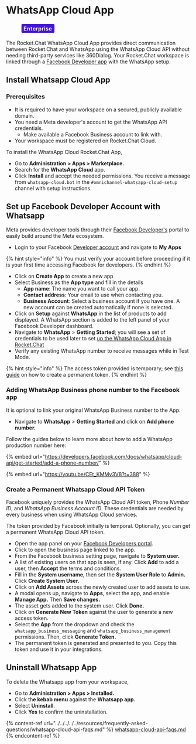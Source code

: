 # WhatsApp Cloud App

<figure><img src="../../../../../.gitbook/assets/2021-06-10_22-31-38 (3) (3) (3) (3) (3) (3) (3) (3) (3) (2) (3) (1) (1) (1) (1) (2) (1) (1) (1) (1) (1) (1) (4) (1) (1) (1) (1) (1) (1) (1) (34).jpg" alt=""><figcaption></figcaption></figure>

The Rocket.Chat WhatsApp Cloud App provides direct communication between Rocket.Chat and WhatsApp using the WhatsApp Cloud API without needing third-party services like 360Dialog. Your Rocket.Chat workspace is linked through a [Facebook Developer app](https://developers.facebook.com/apps) with the WhatsApp setup.

## Install Whatsapp Cloud App

### Prerequisites

* It is required to have your workspace on a secured, publicly available domain.
* You need a Meta developer's account to get the WhatsApp API credentials.
  * Make available a Facebook Business account to link with.
* Your workspace must be registered on Rocket.Chat Cloud.

To install the WhatsApp Cloud Rocket.Chat App,

* Go to **Administration > Apps > Marketplace.**
* Search for the **WhatsApp Cloud** app.
* Click **Install** and accept the needed permissions. You receive a message from `whatsapp-cloud.bot` in the `#omnichannel-whatsapp-cloud-setup` channel with setup instructions.

## Set up Facebook Developer Account with Whatsapp

Meta provides developer tools through their [Facebook Developer's](http://developers.facebook.com/) portal to easily build around the Meta ecosystem.

* Login to your Facebook [Developer account](http://developers.facebook.com) and navigate to **My Apps**

{% hint style="info" %}
You must verify your account before proceeding if it is your first time accessing Facebook for developers.
{% endhint %}

* Click on **Create App** to create a new app
* Select Business as the **App type** and fill in the details
  * **App name**: The name you want to call your app.
  * **Contact address**: Your email to use when contacting you.
  * **Business Account**: Select a business account if you have one. A new account can be created automatically if none is selected.
* Click on **Setup** against **WhatsApp** in the list of products to add displayed. A WhatsApp section is added to the left panel of your Facebook Developer dashboard.
* Navigate to **WhatsApp** > **Getting Started**; you will see a set of credentials to be used later to set [up the WhatsApp Cloud App in Rocket.Chat](whatsapp-cloud-app-configuration.md)
* Verify any existing WhatsApp number to receive messages while in Test Mode.

{% hint style="info" %}
The access token provided is temporary; see [this guide](./#create-a-permanent-whatsapp-cloud-api-token) on how to create a permanent token.
{% endhint %}

### Adding WhatsApp Business phone number to the Facebook app

It is optional to link your original WhatsApp Business number to the App.

* Navigate to **WhatsApp** > **Getting Started** and click on **Add phone number.**

Follow the guides below to learn more about how to add a WhatsApp production number here:

{% embed url="https://developers.facebook.com/docs/whatsapp/cloud-api/get-started/add-a-phone-number/" %}

{% embed url="https://youtu.be/CEt_KMMv3V8?t=388" %}

### Create a Permanent Whatsapp Cloud API Token

Facebook uniquely provides the WhatsApp Cloud API token, Phone _Number ID_, and _WhatsApp Business Account ID_. These credentials are needed by every business when using WhatsApp Cloud services.

The token provided by Facebook initially is temporal. Optionally, you can get a permanent WhatsApp Cloud API token.

* Open the app panel on your [Facebook Developers portal](https://developers.facebook.com/apps).
* Click to open the business page linked to the app.
* From the Facebook business setting page, navigate to **System user.**
* A list of existing users on that app is seen, if any. Click **Add** to add a user, then **Accept** the terms and conditions.
* Fill in the **System username**, then set the **System User Role** to **Admin.** Click **Create System User.**
* Click on **Add Assets** across the newly created user to add assets to use.
* A modal opens up, navigate to **Apps**, select the app, and enable **Manage App.** Then **Save changes.**
* The asset gets added to the system user. Click **Done.**
* Click on **Generate New Token** against the user to generate a new access token.
* Select the **App** from the dropdown and check the `whatsapp_business_messaging` and `whatsapp_business_management` permissions. Then, click **Generate Token.**
* The permanent token is generated and presented to you. Copy this token and use it in your integrations.

## Uninstall Whatsapp App

To delete the Whatsapp app from your workspace,

* Go to **Administration > Apps > Installed.**
* Click th**e kebab menu** against the **Whatsapp app.**
* Select **Uninstall**.
* Click **Yes** to confirm the uninstallation.

{% content-ref url="../../../../../resources/frequently-asked-questions/whatsapp-cloud-api-faqs.md" %}
[whatsapp-cloud-api-faqs.md](../../../../../resources/frequently-asked-questions/whatsapp-cloud-api-faqs.md)
{% endcontent-ref %}
